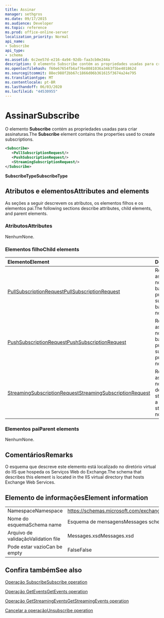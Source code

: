 ```yaml
---
title: Assinar
manager: sethgros
ms.date: 09/17/2015
ms.audience: Developer
ms.topic: reference
ms.prod: office-online-server
localization_priority: Normal
api_name:
- Subscribe
api_type:
- schema
ms.assetid: 6c2ee57d-e216-4a94-92db-faa3cb0e244a
description: O elemento Subscribe contém as propriedades usadas para criar assinaturas.
ms.openlocfilehash: f60e67654fb6af76e8081036a3463f5be401862d
ms.sourcegitcommit: 88ec988f2bb67c1866d06b361615f3674a24e795
ms.translationtype: MT
ms.contentlocale: pt-BR
ms.lasthandoff: 06/03/2020
ms.locfileid: "44530955"
---
```

# <a name="subscribe"></a><span data-ttu-id="e0bbb-103">Assinar</span><span class="sxs-lookup"><span data-stu-id="e0bbb-103">Subscribe</span></span>

<span data-ttu-id="e0bbb-104">O elemento **Subscribe** contém as propriedades usadas para criar assinaturas.</span><span class="sxs-lookup"><span data-stu-id="e0bbb-104">The **Subscribe** element contains the properties used to create subscriptions.</span></span> 
  
```XML
<Subscribe>
   <PullSubscriptionRequest/>
   <PushSubscriptionRequest/>
   <StreamingSubscriptionRequest/>
</Subscribe>
```

 <span data-ttu-id="e0bbb-105">**SubscribeType**</span><span class="sxs-lookup"><span data-stu-id="e0bbb-105">**SubscribeType**</span></span>
## <a name="attributes-and-elements"></a><span data-ttu-id="e0bbb-106">Atributos e elementos</span><span class="sxs-lookup"><span data-stu-id="e0bbb-106">Attributes and elements</span></span>

<span data-ttu-id="e0bbb-107">As seções a seguir descrevem os atributos, os elementos filhos e os elementos pai.</span><span class="sxs-lookup"><span data-stu-id="e0bbb-107">The following sections describe attributes, child elements, and parent elements.</span></span>
  
### <a name="attributes"></a><span data-ttu-id="e0bbb-108">Atributos</span><span class="sxs-lookup"><span data-stu-id="e0bbb-108">Attributes</span></span>

<span data-ttu-id="e0bbb-109">Nenhum</span><span class="sxs-lookup"><span data-stu-id="e0bbb-109">None.</span></span>
  
### <a name="child-elements"></a><span data-ttu-id="e0bbb-110">Elementos filho</span><span class="sxs-lookup"><span data-stu-id="e0bbb-110">Child elements</span></span>

|<span data-ttu-id="e0bbb-111">**Elemento**</span><span class="sxs-lookup"><span data-stu-id="e0bbb-111">**Element**</span></span>|<span data-ttu-id="e0bbb-112">**Descrição**</span><span class="sxs-lookup"><span data-stu-id="e0bbb-112">**Description**</span></span>|
|:-----|:-----|
|[<span data-ttu-id="e0bbb-113">PullSubscriptionRequest</span><span class="sxs-lookup"><span data-stu-id="e0bbb-113">PullSubscriptionRequest</span></span>](pullsubscriptionrequest.md) <br/> |<span data-ttu-id="e0bbb-114">Representa uma assinatura para uma notificação de evento baseado em pull.</span><span class="sxs-lookup"><span data-stu-id="e0bbb-114">Represents a subscription to a pull-based event notification.</span></span>  <br/> |
|[<span data-ttu-id="e0bbb-115">PushSubscriptionRequest</span><span class="sxs-lookup"><span data-stu-id="e0bbb-115">PushSubscriptionRequest</span></span>](pushsubscriptionrequest.md) <br/> |<span data-ttu-id="e0bbb-116">Representa uma assinatura para uma notificação de evento baseado em push.</span><span class="sxs-lookup"><span data-stu-id="e0bbb-116">Represents a subscription to a push-based event notification.</span></span>  <br/> |
|[<span data-ttu-id="e0bbb-117">StreamingSubscriptionRequest</span><span class="sxs-lookup"><span data-stu-id="e0bbb-117">StreamingSubscriptionRequest</span></span>](streamingsubscriptionrequest.md) <br/> |<span data-ttu-id="e0bbb-118">Representa uma assinatura para uma notificação de evento de streaming.</span><span class="sxs-lookup"><span data-stu-id="e0bbb-118">Represents a subscription to a streaming event notification.</span></span>  <br/> |
   
### <a name="parent-elements"></a><span data-ttu-id="e0bbb-119">Elementos pai</span><span class="sxs-lookup"><span data-stu-id="e0bbb-119">Parent elements</span></span>

<span data-ttu-id="e0bbb-120">Nenhum</span><span class="sxs-lookup"><span data-stu-id="e0bbb-120">None.</span></span>
  
## <a name="remarks"></a><span data-ttu-id="e0bbb-121">Comentários</span><span class="sxs-lookup"><span data-stu-id="e0bbb-121">Remarks</span></span>

<span data-ttu-id="e0bbb-122">O esquema que descreve este elemento está localizado no diretório virtual do IIS que hospeda os Serviços Web do Exchange.</span><span class="sxs-lookup"><span data-stu-id="e0bbb-122">The schema that describes this element is located in the IIS virtual directory that hosts Exchange Web Services.</span></span>
  
## <a name="element-information"></a><span data-ttu-id="e0bbb-123">Elemento de informações</span><span class="sxs-lookup"><span data-stu-id="e0bbb-123">Element information</span></span>

|||
|:-----|:-----|
|<span data-ttu-id="e0bbb-124">Namespace</span><span class="sxs-lookup"><span data-stu-id="e0bbb-124">Namespace</span></span>  <br/> |https://schemas.microsoft.com/exchange/services/2006/messages  <br/> |
|<span data-ttu-id="e0bbb-125">Nome do esquema</span><span class="sxs-lookup"><span data-stu-id="e0bbb-125">Schema name</span></span>  <br/> |<span data-ttu-id="e0bbb-126">Esquema de mensagens</span><span class="sxs-lookup"><span data-stu-id="e0bbb-126">Messages schema</span></span>  <br/> |
|<span data-ttu-id="e0bbb-127">Arquivo de validação</span><span class="sxs-lookup"><span data-stu-id="e0bbb-127">Validation file</span></span>  <br/> |<span data-ttu-id="e0bbb-128">Messages.xsd</span><span class="sxs-lookup"><span data-stu-id="e0bbb-128">Messages.xsd</span></span>  <br/> |
|<span data-ttu-id="e0bbb-129">Pode estar vazio</span><span class="sxs-lookup"><span data-stu-id="e0bbb-129">Can be empty</span></span>  <br/> |<span data-ttu-id="e0bbb-130">False</span><span class="sxs-lookup"><span data-stu-id="e0bbb-130">False</span></span>  <br/> |
   
## <a name="see-also"></a><span data-ttu-id="e0bbb-131">Confira também</span><span class="sxs-lookup"><span data-stu-id="e0bbb-131">See also</span></span>



[<span data-ttu-id="e0bbb-132">Operação Subscribe</span><span class="sxs-lookup"><span data-stu-id="e0bbb-132">Subscribe operation</span></span>](subscribe-operation.md)
  
[<span data-ttu-id="e0bbb-133">Operação GetEvents</span><span class="sxs-lookup"><span data-stu-id="e0bbb-133">GetEvents operation</span></span>](getevents-operation.md)
  
[<span data-ttu-id="e0bbb-134">Operação GetStreamingEvents</span><span class="sxs-lookup"><span data-stu-id="e0bbb-134">GetStreamingEvents operation</span></span>](getstreamingevents-operation.md)
  
[<span data-ttu-id="e0bbb-135">Cancelar a operação</span><span class="sxs-lookup"><span data-stu-id="e0bbb-135">Unsubscribe operation</span></span>](unsubscribe-operation.md)

